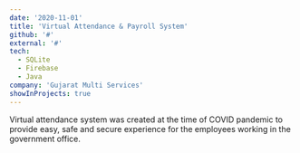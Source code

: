 ```yaml
---
date: '2020-11-01'
title: 'Virtual Attendance & Payroll System'
github: '#'
external: '#'
tech:
  - SQLite
  - Firebase
  - Java
company: 'Gujarat Multi Services'
showInProjects: true
---
```


Virtual attendance system was created at the time of COVID pandemic to provide easy, safe and secure experience for the employees working in the government office. 